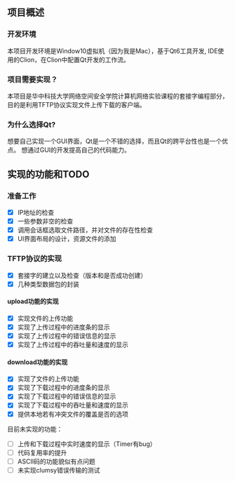 ## 项目概述

### 开发环境

本项目开发环境是Window10虚拟机（因为我是Mac），基于Qt6工具开发, IDE使用的Clion，在Clion中配置Qt开发的工作流。

### 项目需要实现？

本项目是华中科技大学网络空间安全学院计算机网络实验课程的套接字编程部分，
目的是利用TFTP协议实现文件上传下载的客户端。

### 为什么选择Qt?

想要自己实现一个GUI界面，Qt是一个不错的选择，而且Qt的跨平台性也是一个优点。
想通过GUI的开发提高自己的代码能力。

## 实现的功能和TODO

### 准备工作

- [x] IP地址的检查
- [x] 一些参数非空的检查
- [x] 调用会话框选取文件路径，并对文件的存在性检查
- [x] UI界面布局的设计，资源文件的添加

### TFTP协议的实现

- [x] 套接字的建立以及检查（版本和是否成功创建）
- [x] 几种类型数据包的封装

#### upload功能的实现

- [x] 实现文件的上传功能
- [x] 实现了上传过程中的进度条的显示
- [x] 实现了上传过程中的错误信息的显示
- [x] 实现了上传过程中的吞吐量和速度的显示

#### download功能的实现

- [x] 实现了文件的上传功能
- [x] 实现了下载过程中的进度条的显示
- [x] 实现了下载过程中的错误信息的显示
- [x] 实现了下载过程中的吞吐量和速度的显示
- [x] 提供本地若有冲突文件的覆盖是否的选项

目前未实现的功能：

- [ ] 上传和下载过程中实时速度的显示（Timer有bug）
- [ ] 代码复用率的提升
- [ ] ASCII码的功能貌似有点问题
- [ ] 未实现clumsy错误传输的测试